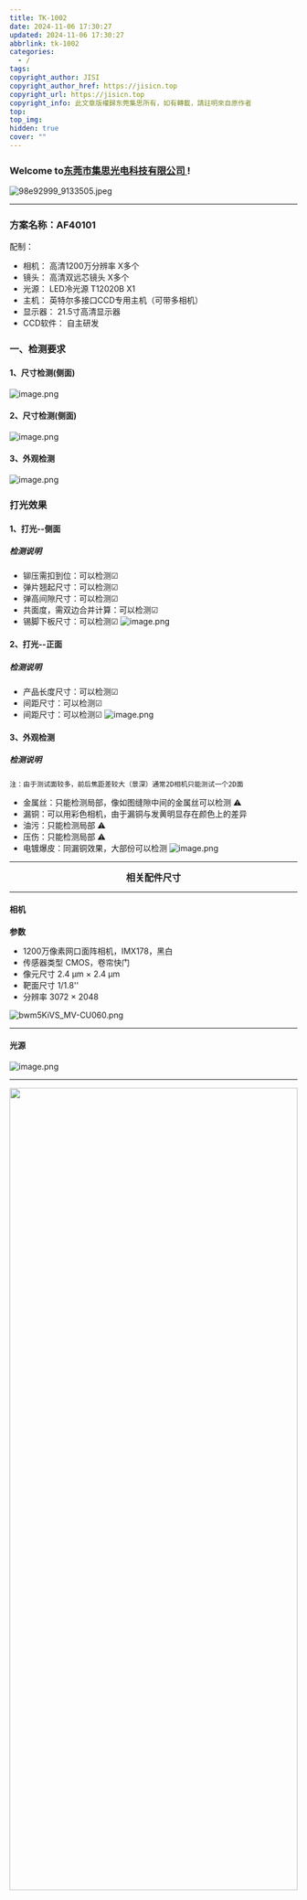 ```yaml
---
title: TK-1002
date: 2024-11-06 17:30:27
updated: 2024-11-06 17:30:27
abbrlink: tk-1002
categories:
  - /
tags: 
copyright_author: JISI
copyright_author_href: https://jisicn.top
copyright_url: https://jisicn.top
copyright_info: 此文章版權歸东莞集思所有，如有轉載，請註明來自原作者
top: 
top_img: 
hidden: true
cover: ""
---
```


### Welcome to[东莞市集思光电科技有限公司 ](https://jisicn.top) ! 

![98e92999_9133505.jpeg](https://tc.jisicn.top/img/202405031228351.jpeg)

---

### 方案名称：AF40101 
配制：
- 相机： 高清1200万分辨率    X多个
- 镜头： 高清双远芯镜头    X多个
- 光源： LED冷光源 T12020B    X1
- 主机： 英特尔多接口CCD专用主机（可带多相机）   
- 显示器： 21.5寸高清显示器
- CCD软件： 自主研发


<!--<div align='center' ><font size='3'> <b>注：只看效果，其它并非本次参数</b></font></div>-->
<div STYLE="page-break-after: always;"></div> <!-- 分页 -->

### 一、检测要求
#### 1、尺寸检测(侧面)
![image.png](https://tc.jisicn.top/img/202411060935747.png)
#### 2、尺寸检测(侧面)
![image.png](https://tc.jisicn.top/img/202411060936297.png)

<div STYLE="page-break-after: always;"></div> <!-- 分页 -->

#### 3、外观检测
![image.png](https://tc.jisicn.top/img/202411060938415.png)

<div STYLE="page-break-after: always;"></div> <!-- 分页 -->

### 打光效果
#### 1、打光--侧面

##### 检测说明
 - 铆压需扣到位：可以检测☑
 - 弹片翘起尺寸：可以检测☑
 - 弹高间隙尺寸：可以检测☑
 - 共面度，需双边合并计算：可以检测☑
 - 锡脚下板尺寸：可以检测☑
![image.png](https://tc.jisicn.top/img/202411060950875.png)

<div STYLE="page-break-after: always;"></div> <!-- 分页 -->

#### 2、打光--正面

##### 检测说明
 - 产品长度尺寸：可以检测☑
 - 间距尺寸：可以检测☑
 - 间距尺寸：可以检测☑
![image.png](https://tc.jisicn.top/img/202411060955298.png)

<div STYLE="page-break-after: always;"></div> <!-- 分页 -->

#### 3、外观检测

##### 检测说明
`注：由于测试面较多，前后焦距差较大（景深）通常2D相机只能测试一个2D面`
- 金属丝：只能检测局部，像如图缝隙中间的金属丝可以检测 ⚠
- 漏铜：可以用彩色相机，由于漏铜与发黄明显存在颜色上的差异
- 油污：只能检测局部 ⚠
- 压伤：只能检测局部 ⚠
- 电镀爆皮：同漏铜效果，大部份可以检测
![image.png](https://tc.jisicn.top/img/202411060958844.png)


<div STYLE="page-break-after: always;"></div> <!-- 分页 -->

<!--<div align='center' ><font size='3'><b>☟ 安装2D参考 ☟</b></font></div>-->

<!-- <div align='center' ><font size='3'><b>局部放大</b></font></div> -->

---

<div align='center'><font size='3'><b>相关配件尺寸</b></font></div>

---
#### 相机

**参数**

-   1200万像素网口面阵相机，IMX178，黑白
-   传感器类型 CMOS，卷帘快门
-   像元尺寸 2.4 μm × 2.4 μm
-   靶面尺寸 1/1.8''
-   分辨率 3072 × 2048

![bwm5KiVS_MV-CU060.png](https://tc.jisicn.top/img/202303301656247.png)


---

<div STYLE="page-break-after: always;"></div> <!-- 分页 -->

#### 光源


![image.png](https://tc.jisicn.top/img/202312071431657.png)

---

<div align="center"><img src="https://tc.jisicn.top/img/202305082138888.png" width="100%" height="60%"></img></div>

<div STYLE="page-break-after: always;"></div> <!-- 分页 -->

**镜头**
**50mm**

<div align="center"><img src="https://tc.jisicn.top/img/202305082211396.png" width="100%" height="70%"></img></div>

---

<div align="center"><img src="https://tc.jisicn.top/img/JS_YX_022.jpg" width="100%" height="60%"></img>
</div>

---

<div STYLE="page-break-after: always;"></div> <!-- 分页 -->

<div align="center"><img src="https://tc.jisicn.top/img/202304122151817.JPG" width="100%" height="50%"></img></div>

---

#### 文件下载：
[下载](https://jisi.lanzout.com/iVNrj2edtxvi)

---

<center><a href="Https://www.jisicn.top" target="_blank">东莞集思光电科技有限公司</a></center>
<center><a href="Https://www.jisicn.top" target="_blank">https://www.jisicn.top</a></center>
<center><a href="Https://www.dgjisi.eu.org" target="_blank">https://www.dgjisi.eu.org</a></center>

---

<div align='center' ><font size='50'><b>End Thanks</b></font></div>